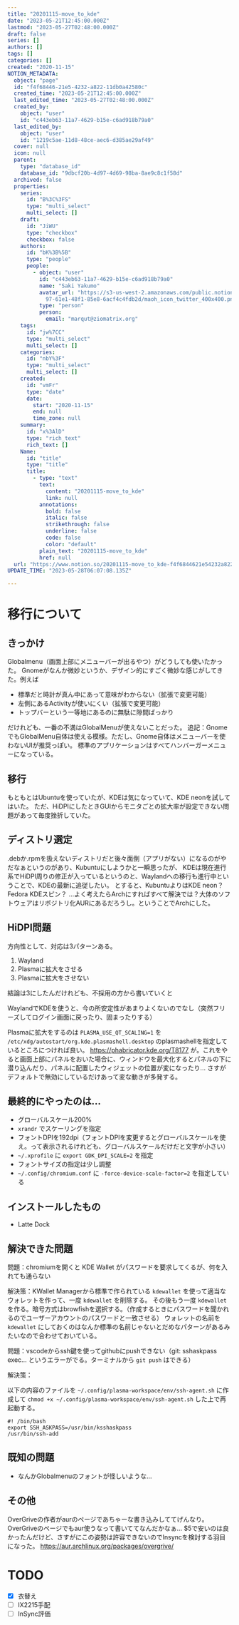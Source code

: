 ```yaml
---
title: "20201115-move_to_kde"
date: "2023-05-21T12:45:00.000Z"
lastmod: "2023-05-27T02:48:00.000Z"
draft: false
series: []
authors: []
tags: []
categories: []
created: "2020-11-15"
NOTION_METADATA:
  object: "page"
  id: "f4f68446-21e5-4232-a822-11db0a42580c"
  created_time: "2023-05-21T12:45:00.000Z"
  last_edited_time: "2023-05-27T02:48:00.000Z"
  created_by:
    object: "user"
    id: "c443eb63-11a7-4629-b15e-c6ad918b79a0"
  last_edited_by:
    object: "user"
    id: "1219c5ae-11d8-48ce-aec6-d385ae29af49"
  cover: null
  icon: null
  parent:
    type: "database_id"
    database_id: "9dbcf20b-4d97-4d69-98ba-8ae9c8c1f58d"
  archived: false
  properties:
    series:
      id: "B%3C%3FS"
      type: "multi_select"
      multi_select: []
    draft:
      id: "JiWU"
      type: "checkbox"
      checkbox: false
    authors:
      id: "bK%3B%5B"
      type: "people"
      people:
        - object: "user"
          id: "c443eb63-11a7-4629-b15e-c6ad918b79a0"
          name: "Saki Yakumo"
          avatar_url: "https://s3-us-west-2.amazonaws.com/public.notion-static.com/3ad1c4\
            97-61e1-48f1-85e8-6acf4c4fdb2d/maoh_icon_twitter_400x400.png"
          type: "person"
          person:
            email: "marqut@ziomatrix.org"
    tags:
      id: "jw%7CC"
      type: "multi_select"
      multi_select: []
    categories:
      id: "nbY%3F"
      type: "multi_select"
      multi_select: []
    created:
      id: "vmFr"
      type: "date"
      date:
        start: "2020-11-15"
        end: null
        time_zone: null
    summary:
      id: "x%3AlD"
      type: "rich_text"
      rich_text: []
    Name:
      id: "title"
      type: "title"
      title:
        - type: "text"
          text:
            content: "20201115-move_to_kde"
            link: null
          annotations:
            bold: false
            italic: false
            strikethrough: false
            underline: false
            code: false
            color: "default"
          plain_text: "20201115-move_to_kde"
          href: null
  url: "https://www.notion.so/20201115-move_to_kde-f4f6844621e54232a82211db0a42580c"
UPDATE_TIME: "2023-05-28T06:07:08.135Z"

---
```

<link rel="stylesheet" href="https://cdn.jsdelivr.net/npm/katex@0.16.2/dist/katex.min.css" integrity="sha384-bYdxxUwYipFNohQlHt0bjN/LCpueqWz13HufFEV1SUatKs1cm4L6fFgCi1jT643X" crossorigin="anonymous">


# 移行について


## きっかけ


Globalmenu（画面上部にメニューバーが出るやつ）がどうしても使いたかった。 Gnomeがなんか微妙というか、デザイン的にすごく微妙な感じがしてきた。例えば

- 標準だと時計が真ん中にあって意味がわからない（拡張で変更可能）
- 左側にあるActivityが使いにくい（拡張で変更可能）
- トップバーという一等地にあるのに無駄に隙間ばっかり

だけれども、一番の不満はGlobalMenuが使えないことだった。 追記：GnomeでもGlobalMenu自体は使える模様。ただし、Gnome自体はメニューバーを使わないUIが推奨っぽい。 標準のアプリケーションはすべてハンバーガーメニューになっている。


## 移行


もともとはUbuntuを使っていたが、KDEは気になっていて、KDE neonを試してはいた。 ただ、HiDPIにしたときGUIからモニタごとの拡大率が設定できない問題があって毎度挫折していた。


## ディストリ選定


.debか.rpmを扱えないディストリだと後々面倒（アプリがない）になるのがやだなぁというのがあり、Kubuntuにしようかと一瞬思ったが、 KDEは現在進行系でHiDPI周りの修正が入っているというのと、Waylandへの移行も進行中ということで、KDEの最新に追従したい。 とすると、KubuntuよりはKDE neon？ Fedora KDEスピン？ …よく考えたらArchにすればすべて解決では？大体のソフトウェアはリポジトリ化AURにあるだろうし。ということでArchにした。


## HiDPI問題


方向性として、対応は3パターンある。

1. Wayland
1. Plasmaに拡大をさせる
1. Plasmaに拡大をさせない

結論は3にしたんだけれども、不採用の方から書いていくと


WaylandでKDEを使うと、今の所安定性があまりよくないのでなし（突然フリーズしてログイン画面に戻ったり、固まったりする）


Plasmaに拡大をするのは `PLASMA_USE_QT_SCALING=1` を `/etc/xdg/autostart/org.kde.plasmashell.desktop` のplasmashellを指定しているところにつければ良い。 https://phabricator.kde.org/T8177 が。これをやると画面上部にパネルをおいた場合に、ウィンドウを最大化するとパネルの下に潜り込んだり、パネルに配置したウィジェットの位置が変になったり… さすがデフォルトで無効にしているだけあって変な動きが多発する。


## 最終的にやったのは…

- グローバルスケール200%
- `xrandr` でスケーリングを指定
- フォントDPIを192dpi（フォントDPIを変更するとグローバルスケールを使え。って表示されるけれども、グローバルスケールだけだと文字が小さい）
- `~/.xprofile` に `export GDK_DPI_SCALE=2` を指定
- フォントサイズの指定は少し調整
- `~/.config/chromium.conf` に `-force-device-scale-factor=2` を指定している

## インストールしたもの

- Latte Dock

## 解決できた問題


問題：chromiumを開くと KDE Wallet がパスワードを要求してくるが、何を入れても通らない


解決策：KWallet Managerから標準で作られている `kdewallet` を使って適当なウォレットを作って、一度 `kdewallet` を削除する。 その後もう一度 `kdewallet` を作る。暗号方式はbrowfishを選択する。（作成するときにパスワードを聞かれるのでユーザーアカウントのパスワードと一致させる） ウォレットの名前を `kdewallet` にしておくのはなんか標準の名前じゃないとだめなパターンがあるみたいなので合わせておいている。


問題：vscodeからssh鍵を使ってgithubにpushできない（git: sshaskpass exec… というエラーがでる。ターミナルから `git push` はできる）


解決策：


以下の内容のファイルを `~/.config/plasma-workspace/env/ssh-agent.sh` に作成して `chmod +x ~/.config/plasma-workspace/env/ssh-agent.sh` した上で再起動する。


```text
#! /bin/bash
export SSH_ASKPASS=/usr/bin/ksshaskpass
/usr/bin/ssh-add
```


## 既知の問題

- なんかGlobalmenuのフォントが怪しいような…

## その他


OverGriveの作者がaurのページであちゃーな書き込みしててげんなり。 OverGriveのページでもaur使うなって書いててなんだかなぁ… $5で安いのは良かったんだけど、さすがにこの姿勢は許容できないのでInsyncを検討する羽目になった。 https://aur.archlinux.org/packages/overgrive/


# TODO

- [x] 衣替え
- [ ] IX2215手配
- [ ] InSync評価
